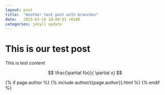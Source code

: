 ```yaml
---
layout: post
title:  "Another test post with branches"
date:   2023-03-10 10:00:01 +0100
categories: jekyll update
---
```


# This is our test post

This is test *content*

$$
\frac{\partial f(x)}{ \partial x}
$$

{% if page.author %}
  {% include author/{{page.author}}.html %}
{% endif %}
